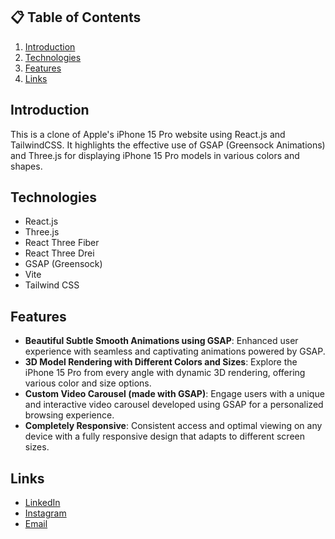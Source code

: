 ## 📋 Table of Contents

1. [Introduction](#introduction)
2. [Technologies](#technologies)
3. [Features](#features)
4. [Links](#links)

## Introduction

This is a clone of Apple's iPhone 15 Pro website using React.js and TailwindCSS. It highlights the effective use of GSAP (Greensock Animations) and Three.js for displaying iPhone 15 Pro models in various colors and shapes.

## Technologies

- React.js
- Three.js
- React Three Fiber
- React Three Drei
- GSAP (Greensock)
- Vite
- Tailwind CSS

## Features

- **Beautiful Subtle Smooth Animations using GSAP**: Enhanced user experience with seamless and captivating animations powered by GSAP.
- **3D Model Rendering with Different Colors and Sizes**: Explore the iPhone 15 Pro from every angle with dynamic 3D rendering, offering various color and size options.
- **Custom Video Carousel (made with GSAP)**: Engage users with a unique and interactive video carousel developed using GSAP for a personalized browsing experience.
- **Completely Responsive**: Consistent access and optimal viewing on any device with a fully responsive design that adapts to different screen sizes.

## Links

- [LinkedIn](www.linkedin.com/in/huzaifa-siddiqui-6370051b5)
- [Instagram](https://www.instagram.com/_huzaifa__siddiqui/)
- [Email](mailto:huzaifasid1868@gmail.com)
  
  
